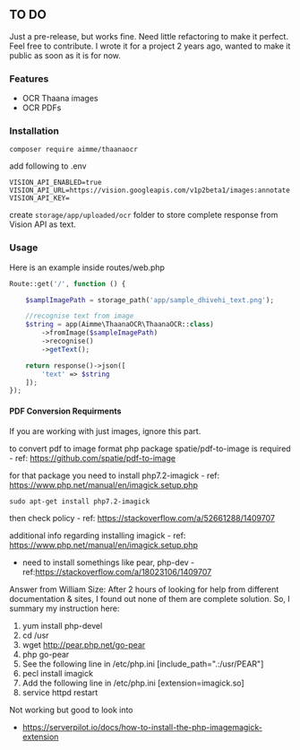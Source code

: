 ## TO DO

Just a pre-release, but works fine. Need little refactoring to make it perfect. Feel free to contribute. I wrote it for a project 2 years ago, wanted to make it public as soon as it is for now.

### Features
- OCR Thaana images
- OCR PDFs

### Installation

```composer require aimme/thaanaocr```

add following to .env

```
VISION_API_ENABLED=true
VISION_API_URL=https://vision.googleapis.com/v1p2beta1/images:annotate
VISION_API_KEY=
```

create ```storage/app/uploaded/ocr``` folder to store complete response from Vision API  as text.


### Usage

Here is an example inside routes/web.php

```php
Route::get('/', function () {

    $samplImagePath = storage_path('app/sample_dhivehi_text.png');

    //recognise text from image
    $string = app(Aimme\ThaanaOCR\ThaanaOCR::class)
        ->fromImage($sampleImagePath)
        ->recognise()
        ->getText();

    return response()->json([
        'text' => $string
    ]);
});
```


#### PDF Conversion Requirments

If you are working with just images, ignore this part.

to convert pdf to image format php package spatie/pdf-to-image is required - ref: https://github.com/spatie/pdf-to-image

for that package you need to install php7.2-imagick - ref: https://www.php.net/manual/en/imagick.setup.php

```sudo apt-get install php7.2-imagick```

then check policy - ref: https://stackoverflow.com/a/52661288/1409707


additional info regarding installing imagick  - ref: https://www.php.net/manual/en/imagick.setup.php
- need to install somethings like pear, php-dev - ref:https://stackoverflow.com/a/18023106/1409707

Answer from William Size:
After 2 hours of looking for help from different documentation & sites, I found out none of them are complete solution.  So, I summary my instruction here:

1) yum install php-devel
2) cd /usr
3) wget http://pear.php.net/go-pear
4) php go-pear
5) See the following line in /etc/php.ini [include_path=".:/usr/PEAR"]
6) pecl install imagick
7) Add the following line in /etc/php.ini [extension=imagick.so]
8) service httpd restart


Not working but good to look into
- https://serverpilot.io/docs/how-to-install-the-php-imagemagick-extension


